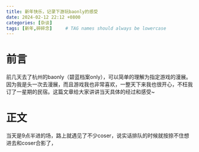 ```yaml
---
title: 新年快乐，记录下游玩baonly的感受
date: 2024-02-12 22:12 +0800
categories: [杂谈]
tags: [新年,碎碎念]     # TAG names should always be lowercase
---
```


# 前言
前几天去了杭州的baonly（碧蓝档案only），可以简单的理解为指定游戏的漫展。因为我是头一次去漫展，而且游戏我也非常喜欢，一整天下来我也很开心，不枉我订了一星期的民宿。这篇文章给大家讲讲当天具体的经过和感受~  
# 正文
当天是9点半进的场，路上就遇见了不少coser，说实话排队的时候就按捺不住想进去和coser合影了，